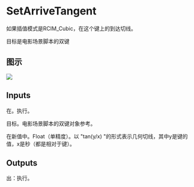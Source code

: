 # SetArriveTangent

如果插值模式是RCIM_Cubic，在这个键上的到达切线。

目标是电影场景脚本的双键

## 图示

![]($-20221218-20502188.png)

## Inputs

在。执行。

目标。电影场景脚本的双键对象参考。

在新值中。Float（单精度）。以 "tan(y/x) "的形式表示几何切线，其中y是键的值，x是秒（都是相对于键）。  

## Outputs

出：执行。
